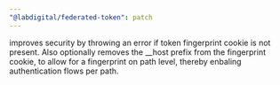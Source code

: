 ```yaml
---
"@labdigital/federated-token": patch
---
```


improves security by throwing an error if token fingerprint cookie is not present. Also optionally removes the \_\_host prefix from the fingerprint cookie, to allow for a fingerprint on path level, thereby enbaling authentication flows per path.
